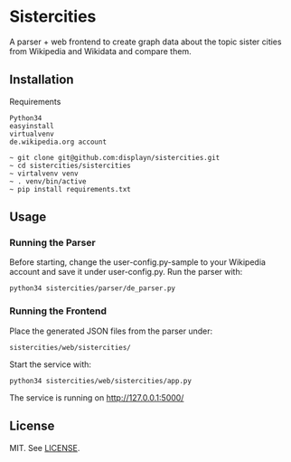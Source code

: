# Sistercities

A parser + web frontend to create graph data about the topic sister cities 
from Wikipedia and Wikidata and compare them.


## Installation

Requirements
```
Python34
easyinstall
virtualvenv
de.wikipedia.org account
```

```
~ git clone git@github.com:displayn/sistercities.git
~ cd sistercities/sistercities
~ virtalvenv venv
~ . venv/bin/active
~ pip install requirements.txt

```

## Usage


### Running the Parser
Before starting, change the user-config.py-sample to your Wikipedia account and save it under user-config.py.
Run the parser with:
```
python34 sistercities/parser/de_parser.py
```

### Running the Frontend
Place the generated JSON files from the parser under: 
```
sistercities/web/sistercities/
```
Start the service with:
```
python34 sistercities/web/sistercities/app.py
```
The service is running on http://127.0.0.1:5000/  
## License
MIT. See [LICENSE](LICENSE).